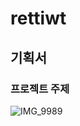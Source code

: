 # rettiwt
## 기획서
### 프로젝트 주제
![IMG_9989](https://github.com/gomgook/rettiwt/assets/12841107/52580404-a41b-48ee-ba3d-d1e281898cd6)
